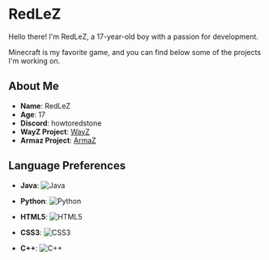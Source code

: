 # RedLeZ

Hello there! I'm RedLeZ, a 17-year-old boy with a passion for development.

Minecraft is my favorite game, and you can find below some of the projects I'm working on.

## About Me

- **Name**: RedLeZ
- **Age**: 17
- **Discord**: howtoredstone
- **WayZ Project**: [WayZ](https://hunterZ.fr)
- **Armaz Project**: [ArmaZ](https://armaz-mc.com/)

## Language Preferences

- **Java**:
  ![Java](https://img.icons8.com/color/96/000000/java-coffee-cup-logo.png)
  
- **Python**:
  ![Python](https://img.icons8.com/color/96/000000/python.png)
  
- **HTML5**:
  ![HTML5](https://img.icons8.com/color/96/000000/html-5.png)
  
- **CSS3**:
  ![CSS3](https://img.icons8.com/color/96/000000/css3.png)
  
- **C++**:
  ![C++](https://img.icons8.com/color/96/000000/c-plus-plus-logo.png)
